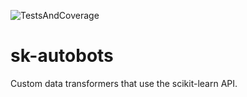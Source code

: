 ![TestsAndCoverage](https://github.com/ccastleberry/sk-autobots/workflows/TestsAndCoverage/badge.svg)

# sk-autobots
Custom data transformers that use the scikit-learn API.


